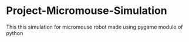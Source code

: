 # Project-Micromouse-Simulation
This this simulation for micromouse robot made using pygame module of python
